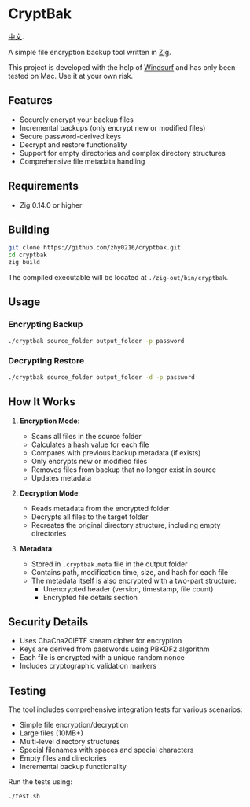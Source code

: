 # CryptBak
[中文](README_CN.md).

A simple file encryption backup tool written in [Zig](https://ziglang.org/).

This project is developed with the help of [Windsurf](https://www.windsurfrs.com/) and has only been tested on Mac. Use it at your own risk.
## Features

- Securely encrypt your backup files
- Incremental backups (only encrypt new or modified files)
- Secure password-derived keys
- Decrypt and restore functionality
- Support for empty directories and complex directory structures
- Comprehensive file metadata handling

## Requirements

- Zig 0.14.0 or higher

## Building

```bash
git clone https://github.com/zhy0216/cryptbak.git
cd cryptbak
zig build
```

The compiled executable will be located at `./zig-out/bin/cryptbak`.

## Usage

### Encrypting Backup

```bash
./cryptbak source_folder output_folder -p password
```

### Decrypting Restore

```bash
./cryptbak source_folder output_folder -d -p password
```

## How It Works

1. **Encryption Mode**:
   - Scans all files in the source folder
   - Calculates a hash value for each file
   - Compares with previous backup metadata (if exists)
   - Only encrypts new or modified files
   - Removes files from backup that no longer exist in source
   - Updates metadata

2. **Decryption Mode**:
   - Reads metadata from the encrypted folder
   - Decrypts all files to the target folder
   - Recreates the original directory structure, including empty directories

3. **Metadata**:
   - Stored in `.cryptbak.meta` file in the output folder
   - Contains path, modification time, size, and hash for each file
   - The metadata itself is also encrypted with a two-part structure:
     - Unencrypted header (version, timestamp, file count)
     - Encrypted file details section

## Security Details

- Uses ChaCha20IETF stream cipher for encryption
- Keys are derived from passwords using PBKDF2 algorithm
- Each file is encrypted with a unique random nonce
- Includes cryptographic validation markers

## Testing

The tool includes comprehensive integration tests for various scenarios:
- Simple file encryption/decryption
- Large files (10MB+)
- Multi-level directory structures
- Special filenames with spaces and special characters
- Empty files and directories
- Incremental backup functionality

Run the tests using:
```bash
./test.sh
```
